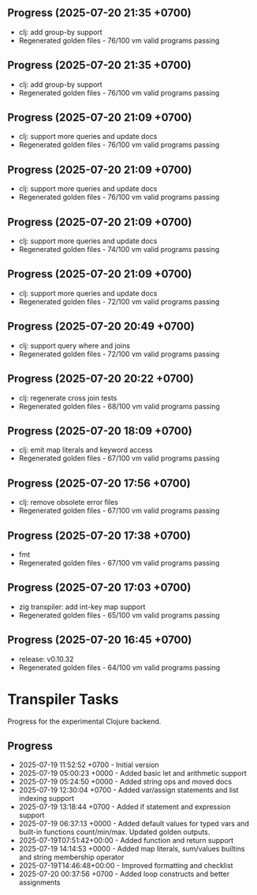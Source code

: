 ## Progress (2025-07-20 21:35 +0700)
- clj: add group-by support
- Regenerated golden files - 76/100 vm valid programs passing

## Progress (2025-07-20 21:35 +0700)
- clj: add group-by support
- Regenerated golden files - 76/100 vm valid programs passing

## Progress (2025-07-20 21:09 +0700)
- clj: support more queries and update docs
- Regenerated golden files - 76/100 vm valid programs passing

## Progress (2025-07-20 21:09 +0700)
- clj: support more queries and update docs
- Regenerated golden files - 76/100 vm valid programs passing

## Progress (2025-07-20 21:09 +0700)
- clj: support more queries and update docs
- Regenerated golden files - 74/100 vm valid programs passing

## Progress (2025-07-20 21:09 +0700)
- clj: support more queries and update docs
- Regenerated golden files - 72/100 vm valid programs passing

## Progress (2025-07-20 20:49 +0700)
- clj: support query where and joins
- Regenerated golden files - 72/100 vm valid programs passing

## Progress (2025-07-20 20:22 +0700)
- clj: regenerate cross join tests
- Regenerated golden files - 68/100 vm valid programs passing


## Progress (2025-07-20 18:09 +0700)
- clj: emit map literals and keyword access
- Regenerated golden files - 67/100 vm valid programs passing

## Progress (2025-07-20 17:56 +0700)
- clj: remove obsolete error files
- Regenerated golden files - 67/100 vm valid programs passing

## Progress (2025-07-20 17:38 +0700)
- fmt
- Regenerated golden files - 67/100 vm valid programs passing

## Progress (2025-07-20 17:03 +0700)
- zig transpiler: add int-key map support
- Regenerated golden files - 65/100 vm valid programs passing

## Progress (2025-07-20 16:45 +0700)
- release: v0.10.32
- Regenerated golden files - 64/100 vm valid programs passing

# Transpiler Tasks

Progress for the experimental Clojure backend.

## Progress

- 2025-07-19 11:52:52 +0700 - Initial version
- 2025-07-19 05:00:23 +0000 - Added basic let and arithmetic support
- 2025-07-19 05:24:50 +0000 - Added string ops and moved docs
- 2025-07-19 12:30:04 +0700 - Added var/assign statements and list indexing support
- 2025-07-19 13:18:44 +0700 - Added if statement and expression support
- 2025-07-19 06:37:13 +0000 - Added default values for typed vars and built-in functions count/min/max. Updated golden outputs.
- 2025-07-19T07:51:42+00:00 - Added function and return support
- 2025-07-19 14:14:53 +0000 - Added map literals, sum/values builtins and string membership operator
- 2025-07-19T14:46:48+00:00 - Improved formatting and checklist
- 2025-07-20 00:37:56 +0700 - Added loop constructs and better assignments
